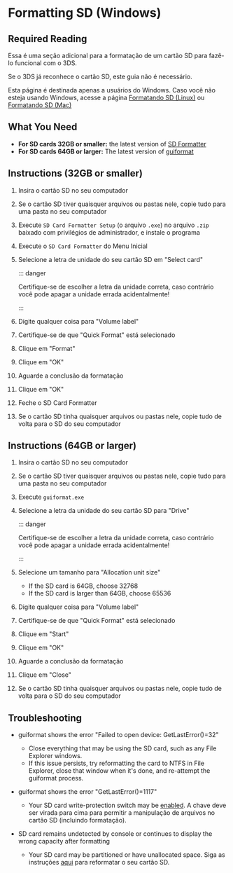 # Formatting SD (Windows)

## Required Reading

Essa é uma seção adicional para a formatação de um cartão SD para fazê-lo funcional com o 3DS.

Se o 3DS já reconhece o cartão SD, este guia não é necessário.

Esta página é destinada apenas a usuários do Windows. Caso você não esteja usando Windows, acesse a página [Formatando SD (Linux)](formatting-sd-\(linux\)) ou [Formatando SD (Mac)](formatting-sd-\(mac\))

## What You Need

- **For SD cards 32GB or smaller:** the latest version of [SD Formatter](https://www.sdcard.org/downloads/formatter/sd-memory-card-formatter-for-windows-download/)
- **For SD cards 64GB or larger:** The latest version of [guiformat](http://ridgecrop.co.uk/index.htm?guiformat.htm)

## Instructions (32GB or smaller)

1. Insira o cartão SD no seu computador

2. Se o cartão SD tiver quaisquer arquivos ou pastas nele, copie tudo para uma pasta no seu computador

3. Execute `SD Card Formatter Setup` (o arquivo `.exe`) no arquivo `.zip` baixado com privilégios de administrador, e instale o programa

4. Execute o `SD Card Formatter` do Menu Inicial

5. Selecione a letra de unidade do seu cartão SD em "Select card"

   ::: danger

   Certifique-se de escolher a letra da unidade correta, caso contrário você pode apagar a unidade errada acidentalmente!

   :::

6. Digite qualquer coisa para "Volume label"

7. Certifique-se de que "Quick Format" está selecionado

8. Clique em "Format"

9. Clique em "OK"

10. Aguarde a conclusão da formatação

11. Clique em "OK"

12. Feche o SD Card Formatter

13. Se o cartão SD tinha quaisquer arquivos ou pastas nele, copie tudo de volta para o SD do seu computador

## Instructions (64GB or larger)

1. Insira o cartão SD no seu computador

2. Se o cartão SD tiver quaisquer arquivos ou pastas nele, copie tudo para uma pasta no seu computador

3. Execute `guiformat.exe`

4. Selecione a letra da unidade do seu cartão SD para "Drive"

   ::: danger

   Certifique-se de escolher a letra da unidade correta, caso contrário você pode apagar a unidade errada acidentalmente!

   :::

5. Selecione um tamanho para "Allocation unit size"
   - If the SD card is 64GB, choose 32768
   - If the SD card is larger than 64GB, choose 65536

6. Digite qualquer coisa para "Volume label"

7. Certifique-se de que "Quick Format" está selecionado

8. Clique em "Start"

9. Clique em "OK"

10. Aguarde a conclusão da formatação

11. Clique em "Close"

12. Se o cartão SD tinha quaisquer arquivos ou pastas nele, copie tudo de volta para o SD do seu computador

## Troubleshooting

- guiformat shows the error "Failed to open device: GetLastError()=32"
  - Close everything that may be using the SD card, such as any File Explorer windows.
  - If this issue persists, try reformatting the card to NTFS in File Explorer, close that window when it's done, and re-attempt the guiformat process.

- guiformat shows the error "GetLastError()=1117"
  - Your SD card write-protection switch may be [enabled](/images/sdlock.png). A chave deve ser virada para cima para permitir a manipulação de arquivos no cartão SD (incluindo formatação).

- SD card remains undetected by console or continues to display the wrong capacity after formatting
  - Your SD card may be partitioned or have unallocated space. Siga as instruções [aqui](https://wiki.hacks.guide/wiki/SD_Clean/Windows) para reformatar o seu cartão SD.
